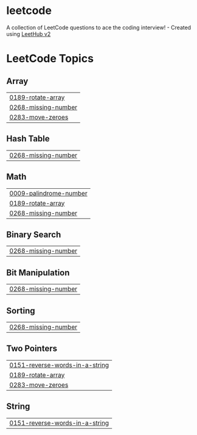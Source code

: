 # leetcode
A collection of LeetCode questions to ace the coding interview! - Created using [LeetHub v2](https://github.com/arunbhardwaj/LeetHub-2.0)

<!---LeetCode Topics Start-->
# LeetCode Topics
## Array
|  |
| ------- |
| [0189-rotate-array](https://github.com/HarshSehota/leetcode/tree/master/0189-rotate-array) |
| [0268-missing-number](https://github.com/HarshSehota/leetcode/tree/master/0268-missing-number) |
| [0283-move-zeroes](https://github.com/HarshSehota/leetcode/tree/master/0283-move-zeroes) |
## Hash Table
|  |
| ------- |
| [0268-missing-number](https://github.com/HarshSehota/leetcode/tree/master/0268-missing-number) |
## Math
|  |
| ------- |
| [0009-palindrome-number](https://github.com/HarshSehota/leetcode/tree/master/0009-palindrome-number) |
| [0189-rotate-array](https://github.com/HarshSehota/leetcode/tree/master/0189-rotate-array) |
| [0268-missing-number](https://github.com/HarshSehota/leetcode/tree/master/0268-missing-number) |
## Binary Search
|  |
| ------- |
| [0268-missing-number](https://github.com/HarshSehota/leetcode/tree/master/0268-missing-number) |
## Bit Manipulation
|  |
| ------- |
| [0268-missing-number](https://github.com/HarshSehota/leetcode/tree/master/0268-missing-number) |
## Sorting
|  |
| ------- |
| [0268-missing-number](https://github.com/HarshSehota/leetcode/tree/master/0268-missing-number) |
## Two Pointers
|  |
| ------- |
| [0151-reverse-words-in-a-string](https://github.com/HarshSehota/leetcode/tree/master/0151-reverse-words-in-a-string) |
| [0189-rotate-array](https://github.com/HarshSehota/leetcode/tree/master/0189-rotate-array) |
| [0283-move-zeroes](https://github.com/HarshSehota/leetcode/tree/master/0283-move-zeroes) |
## String
|  |
| ------- |
| [0151-reverse-words-in-a-string](https://github.com/HarshSehota/leetcode/tree/master/0151-reverse-words-in-a-string) |
<!---LeetCode Topics End-->